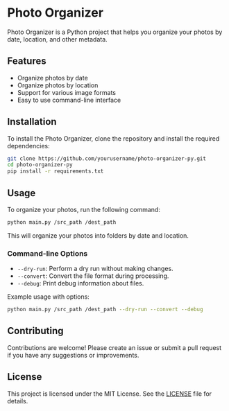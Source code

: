 # Photo Organizer

Photo Organizer is a Python project that helps you organize your photos by date, location, and other metadata.

## Features

- Organize photos by date
- Organize photos by location
- Support for various image formats
- Easy to use command-line interface

## Installation

To install the Photo Organizer, clone the repository and install the required dependencies:

```bash
git clone https://github.com/yourusername/photo-organizer-py.git
cd photo-organizer-py
pip install -r requirements.txt
```

## Usage

To organize your photos, run the following command:

```bash
python main.py /src_path /dest_path
```

This will organize your photos into folders by date and location.

### Command-line Options

- `--dry-run`: Perform a dry run without making changes.
- `--convert`: Convert the file format during processing.
- `--debug`: Print debug information about files.

Example usage with options:

```bash
python main.py /src_path /dest_path --dry-run --convert --debug
```

## Contributing

Contributions are welcome! Please create an issue or submit a pull request if you have any suggestions or improvements.

## License

This project is licensed under the MIT License. See the [LICENSE](LICENSE) file for details.
